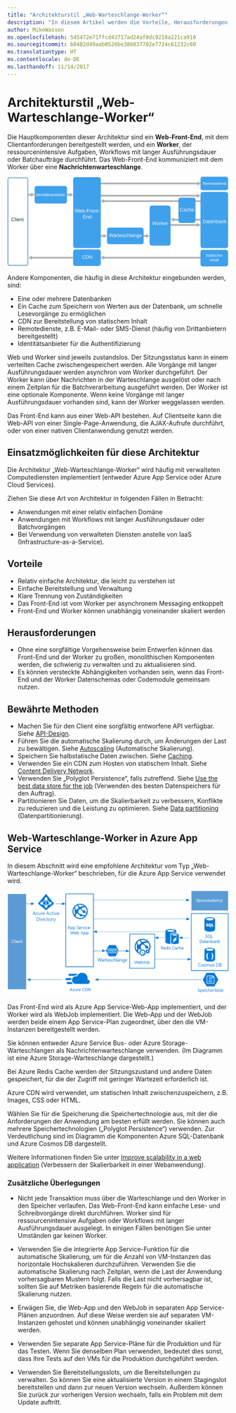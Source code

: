 ```yaml
---
title: "Architekturstil „Web-Warteschlange-Worker“"
description: "In diesem Artikel werden die Vorteile, Herausforderungen und bewährten Methoden für Architekturen vom Typ „Web-Warteschlange-Worker“ in Azure beschrieben."
author: MikeWasson
ms.openlocfilehash: 545472e71ffcd43717ad24af0dc9218a221ca910
ms.sourcegitcommit: b0482d49aab0526be386837702e7724c61232c60
ms.translationtype: HT
ms.contentlocale: de-DE
ms.lasthandoff: 11/14/2017
---
```

# <a name="web-queue-worker-architecture-style"></a>Architekturstil „Web-Warteschlange-Worker“

Die Hauptkomponenten dieser Architektur sind ein **Web-Front-End**, mit dem Clientanforderungen bereitgestellt werden, und ein **Worker**, der ressourcenintensive Aufgaben, Workflows mit langer Ausführungsdauer oder Batchaufträge durchführt.  Das Web-Front-End kommuniziert mit dem Worker über eine **Nachrichtenwarteschlange**.  

![](./images/web-queue-worker-logical.svg)

Andere Komponenten, die häufig in diese Architektur eingebunden werden, sind:

- Eine oder mehrere Datenbanken 
- Ein Cache zum Speichern von Werten aus der Datenbank, um schnelle Lesevorgänge zu ermöglichen
- CDN zur Bereitstellung von statischem Inhalt
- Remotedienste, z.B. E-Mail- oder SMS-Dienst (häufig von Drittanbietern bereitgestellt)
- Identitätsanbieter für die Authentifizierung

Web und Worker sind jeweils zustandslos. Der Sitzungsstatus kann in einem verteilten Cache zwischengespeichert werden. Alle Vorgänge mit langer Ausführungsdauer werden asynchron vom Worker durchgeführt. Der Worker kann über Nachrichten in der Warteschlange ausgelöst oder nach einem Zeitplan für die Batchverarbeitung ausgeführt werden. Der Worker ist eine optionale Komponente. Wenn keine Vorgänge mit langer Ausführungsdauer vorhanden sind, kann der Worker weggelassen werden.  

Das Front-End kann aus einer Web-API bestehen. Auf Clientseite kann die Web-API von einer Single-Page-Anwendung, die AJAX-Aufrufe durchführt, oder von einer nativen Clientanwendung genutzt werden.

## <a name="when-to-use-this-architecture"></a>Einsatzmöglichkeiten für diese Architektur

Die Architektur „Web-Warteschlange-Worker“ wird häufig mit verwalteten Computediensten implementiert (entweder Azure App Service oder Azure Cloud Services). 

Ziehen Sie diese Art von Architektur in folgenden Fällen in Betracht:

- Anwendungen mit einer relativ einfachen Domäne
- Anwendungen mit Workflows mit langer Ausführungsdauer oder Batchvorgängen
- Bei Verwendung von verwalteten Diensten anstelle von IaaS (Infrastructure-as-a-Service).

## <a name="benefits"></a>Vorteile

- Relativ einfache Architektur, die leicht zu verstehen ist
- Einfache Bereitstellung und Verwaltung
- Klare Trennung von Zuständigkeiten
- Das Front-End ist vom Worker per asynchronem Messaging entkoppelt
- Front-End und Worker können unabhängig voneinander skaliert werden

## <a name="challenges"></a>Herausforderungen

- Ohne eine sorgfältige Vorgehensweise beim Entwerfen können das Front-End und der Worker zu großen, monolithischen Komponenten werden, die schwierig zu verwalten und zu aktualisieren sind.
- Es können versteckte Abhängigkeiten vorhanden sein, wenn das Front-End und der Worker Datenschemas oder Codemodule gemeinsam nutzen. 

## <a name="best-practices"></a>Bewährte Methoden

- Machen Sie für den Client eine sorgfältig entworfene API verfügbar. Siehe [API-Design][api-design].
- Führen Sie die automatische Skalierung durch, um Änderungen der Last zu bewältigen. Siehe [Autoscaling][autoscaling] (Automatische Skalierung).
- Speichern Sie halbstatische Daten zwischen. Siehe [Caching][caching].
- Verwenden Sie ein CDN zum Hosten von statischem Inhalt. Siehe [Content Delivery Network][cdn].
- Verwenden Sie „Polyglot Persistence“, falls zutreffend. Siehe [Use the best data store for the job][polyglot] (Verwenden des besten Datenspeichers für den Auftrag).
- Partitionieren Sie Daten, um die Skalierbarkeit zu verbessern, Konflikte zu reduzieren und die Leistung zu optimieren. Siehe [Data partitioning][data-partition] (Datenpartitionierung).


## <a name="web-queue-worker-on-azure-app-service"></a>Web-Warteschlange-Worker in Azure App Service

In diesem Abschnitt wird eine empfohlene Architektur vom Typ „Web-Warteschlange-Worker“ beschrieben, für die Azure App Service verwendet wird. 

![](./images/web-queue-worker-physical.png)

Das Front-End wird als Azure App Service-Web-App implementiert, und der Worker wird als WebJob implementiert. Die Web-App und der WebJob werden beide einem App Service-Plan zugeordnet, über den die VM-Instanzen bereitgestellt werden. 

Sie können entweder Azure Service Bus- oder Azure Storage-Warteschlangen als Nachrichtenwarteschlange verwenden. (Im Diagramm ist eine Azure Storage-Warteschlange dargestellt.)

Bei Azure Redis Cache werden der Sitzungszustand und andere Daten gespeichert, für die der Zugriff mit geringer Wartezeit erforderlich ist.

Azure CDN wird verwendet, um statischen Inhalt zwischenzuspeichern, z.B. Images, CSS oder HTML.

Wählen Sie für die Speicherung die Speichertechnologie aus, mit der die Anforderungen der Anwendung am besten erfüllt werden. Sie können auch mehrere Speichertechnologien („Polyglot Persistence“) verwenden. Zur Verdeutlichung sind im Diagramm die Komponenten Azure SQL-Datenbank und Azure Cosmos DB dargestellt.  

Weitere Informationen finden Sie unter [Improve scalability in a web application][scalable-web-app] (Verbessern der Skalierbarkeit in einer Webanwendung).

### <a name="additional-considerations"></a>Zusätzliche Überlegungen

- Nicht jede Transaktion muss über die Warteschlange und den Worker in den Speicher verlaufen. Das Web-Front-End kann einfache Lese- und Schreibvorgänge direkt durchführen. Worker sind für ressourcenintensive Aufgaben oder Workflows mit langer Ausführungsdauer ausgelegt. In einigen Fällen benötigen Sie unter Umständen gar keinen Worker.

- Verwenden Sie die integrierte App Service-Funktion für die automatische Skalierung, um für die Anzahl von VM-Instanzen das horizontale Hochskalieren durchzuführen. Verwenden Sie die automatische Skalierung nach Zeitplan, wenn die Last der Anwendung vorhersagbaren Mustern folgt. Falls die Last nicht vorhersagbar ist, sollten Sie auf Metriken basierende Regeln für die automatische Skalierung nutzen.      

- Erwägen Sie, die Web-App und den WebJob in separaten App Service-Plänen anzuordnen. Auf diese Weise werden sie auf separaten VM-Instanzen gehostet und können unabhängig voneinander skaliert werden. 

- Verwenden Sie separate App Service-Pläne für die Produktion und für das Testen. Wenn Sie denselben Plan verwenden, bedeutet dies sonst, dass Ihre Tests auf den VMs für die Produktion durchgeführt werden.

- Verwenden Sie Bereitstellungsslots, um die Bereitstellungen zu verwalten. So können Sie eine aktualisierte Version in einem Stagingslot bereitstellen und dann zur neuen Version wechseln. Außerdem können Sie zurück zur vorherigen Version wechseln, falls ein Problem mit dem Update auftritt.

<!-- links -->

[api-design]: ../../best-practices/api-design.md
[autoscaling]: ../../best-practices/auto-scaling.md
[caching]: ../../best-practices/caching.md
[cdn]: ../../best-practices/cdn.md
[data-partition]: ../../best-practices/data-partitioning.md
[polyglot]: ../design-principles/use-the-best-data-store.md
[scalable-web-app]: ../../reference-architectures/app-service-web-app/scalable-web-app.md